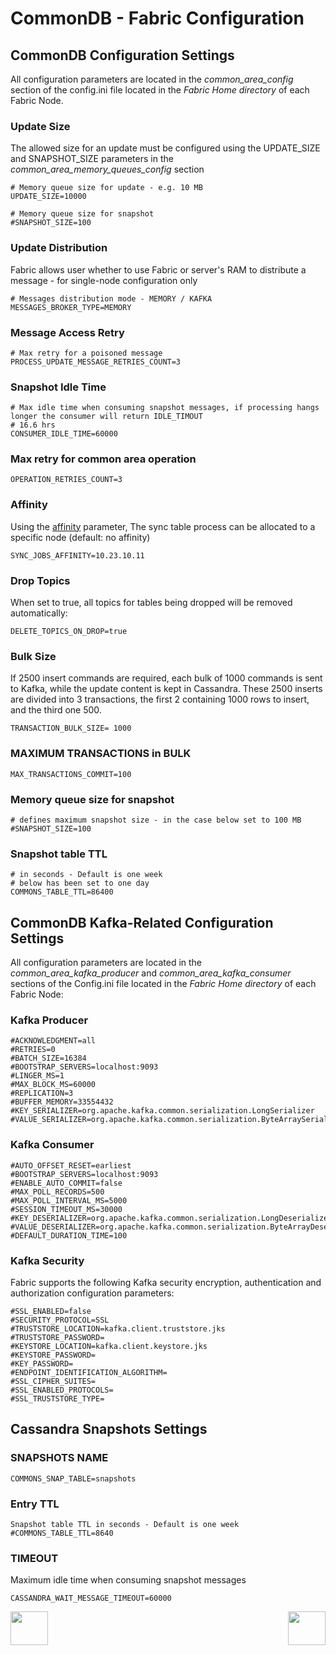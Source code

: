 # CommonDB - Fabric Configuration 

## CommonDB Configuration Settings

All configuration parameters are located in the *common_area_config* section of the config.ini file located in the *Fabric Home directory* of each Fabric Node.


### Update Size
The allowed size for an update must be configured using the UPDATE_SIZE and SNAPSHOT_SIZE parameters in the *common_area_memory_queues_config* section

```
# Memory queue size for update - e.g. 10 MB
UPDATE_SIZE=10000
```

```
# Memory queue size for snapshot
#SNAPSHOT_SIZE=100
```



### Update Distribution
Fabric allows user whether to use Fabric or server's RAM to distribute a message - for single-node configuration only

```
# Messages distribution mode - MEMORY / KAFKA
MESSAGES_BROKER_TYPE=MEMORY
```

### Message Access Retry

```
# Max retry for a poisoned message
PROCESS_UPDATE_MESSAGE_RETRIES_COUNT=3
```

### Snapshot Idle Time

```
# Max idle time when consuming snapshot messages, if processing hangs longer the consumer will return IDLE_TIMOUT
# 16.6 hrs
CONSUMER_IDLE_TIME=60000
```

### Max retry for common area operation
```OPERATION_RETRIES_COUNT=3```

### Affinity 

Using the [affinity](/articles/20_jobs_and_batch_services/10_jobs_and_batches_affinity.md) parameter, The sync table process can be allocated to a specific node (default: no affinity)

```
SYNC_JOBS_AFFINITY=10.23.10.11
```

### Drop Topics

When set to true, all topics for tables being dropped will be removed automatically:

```
DELETE_TOPICS_ON_DROP=true
```

### Bulk Size

If 2500 insert commands are required, each bulk of 1000 commands is sent to Kafka, while the update content is kept in Cassandra. 
These 2500 inserts are divided into 3 transactions, the first 2 containing 1000 rows to insert, and the third one 500.

```
TRANSACTION_BULK_SIZE= 1000
```


### MAXIMUM TRANSACTIONS in BULK

```
MAX_TRANSACTIONS_COMMIT=100
```


### Memory queue size for snapshot
```
# defines maximum snapshot size - in the case below set to 100 MB
#SNAPSHOT_SIZE=100
```

### Snapshot table TTL

```
# in seconds - Default is one week
# below has been set to one day
COMMONS_TABLE_TTL=86400 
```

## CommonDB Kafka-Related Configuration Settings

All configuration parameters are located in the *common_area_kafka_producer* and *common_area_kafka_consumer* sections of the Config.ini file located in the *Fabric Home directory* of each Fabric Node:

### Kafka Producer

```
#ACKNOWLEDGMENT=all
#RETRIES=0
#BATCH_SIZE=16384
#BOOTSTRAP_SERVERS=localhost:9093
#LINGER_MS=1
#MAX_BLOCK_MS=60000
#REPLICATION=3
#BUFFER_MEMORY=33554432
#KEY_SERIALIZER=org.apache.kafka.common.serialization.LongSerializer
#VALUE_SERIALIZER=org.apache.kafka.common.serialization.ByteArraySerializer
```

### Kafka Consumer

```
#AUTO_OFFSET_RESET=earliest
#BOOTSTRAP_SERVERS=localhost:9093
#ENABLE_AUTO_COMMIT=false
#MAX_POLL_RECORDS=500
#MAX_POLL_INTERVAL_MS=5000
#SESSION_TIMEOUT_MS=30000
#KEY_DESERIALIZER=org.apache.kafka.common.serialization.LongDeserializer
#VALUE_DESERIALIZER=org.apache.kafka.common.serialization.ByteArrayDeserializer
#DEFAULT_DURATION_TIME=100
```

### Kafka Security

Fabric supports the following Kafka security encryption, authentication and authorization configuration parameters: 

```
#SSL_ENABLED=false
#SECURITY_PROTOCOL=SSL
#TRUSTSTORE_LOCATION=kafka.client.truststore.jks
#TRUSTSTORE_PASSWORD=
#KEYSTORE_LOCATION=kafka.client.keystore.jks
#KEYSTORE_PASSWORD=
#KEY_PASSWORD=
#ENDPOINT_IDENTIFICATION_ALGORITHM=
#SSL_CIPHER_SUITES=
#SSL_ENABLED_PROTOCOLS=
#SSL_TRUSTSTORE_TYPE=
```




## Cassandra Snapshots Settings

### SNAPSHOTS NAME
```
COMMONS_SNAP_TABLE=snapshots
```

### Entry TTL 
```
Snapshot table TTL in seconds - Default is one week
#COMMONS_TABLE_TTL=8640
```

### TIMEOUT

Maximum idle time when consuming snapshot messages
```
CASSANDRA_WAIT_MESSAGE_TIMEOUT=60000
```






[<img align="left" width="60" height="54" src="/articles/images/Previous.png">](/articles/22_reference%28commonDB%29_tables/03_fabric_commonDB_flow.md)

[<img align="right" width="60" height="54" src="/articles/images/Next.png">](/articles/22_reference%28commonDB%29_tables/05_fabric_commonDB_runtime.md)

